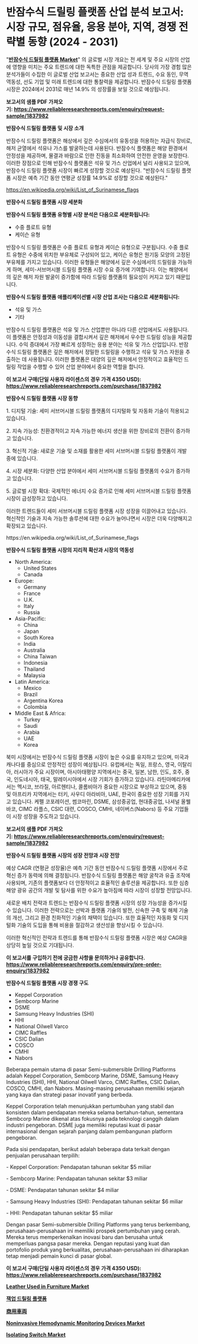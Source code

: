 <p><h1>반잠수식 드릴링 플랫폼 산업 분석 보고서: 시장 규모, 점유율, 응용 분야, 지역, 경쟁 전략별 동향 (2024 - 2031)</h1></p><p>"<strong><a href="https://www.reliableresearchreports.com/semi-submersible-drilling-platforms-r1837982">반잠수식 드릴링 플랫폼 Market</a></strong>" 의 글로벌 시장 개요는 전 세계 및 주요 시장의 산업에 영향을 미치는 주요 트렌드에 대한 독특한 관점을 제공합니다. 당사의 가장 경험 많은 분석가들이 수집한 이 글로벌 산업 보고서는 중요한 산업 성과 트렌드, 수요 동인, 무역 역동성, 선도 기업 및 미래 트렌드에 대한 통찰력을 제공합니다. 반잠수식 드릴링 플랫폼 시장은 2024에서 2031로 매년 14.9% 의 성장률을 보일 것으로 예상됩니다.</p>
<p><strong>보고서의 샘플 PDF 가져오기:&nbsp;<a href="https://www.reliableresearchreports.com/enquiry/request-sample/1837982">https://www.reliableresearchreports.com/enquiry/request-sample/1837982</a></strong></p>
<p><strong>반잠수식 드릴링 플랫폼 및 시장 소개</strong></p>
<p><p>반잠수식 드릴링 플랫폼은 해상에서 깊은 수심에서의 유동성을 허용하는 자급식 장비로, 해저 균열에서 석유나 가스를 발굴하는데 사용된다. 반잠수식 플랫폼은 해양 환경에서 안정성을 제공하며, 물결과 바람으로 인한 진동을 최소화하여 안전한 운영을 보장한다. 이러한 장점으로 인해 반잠수식 플랫폼은 석유 및 가스 산업에서 널리 사용되고 있으며, 반잠수식 드릴링 플랫폼 시장이 빠르게 성장할 것으로 예상된다. "반잠수식 드릴링 플랫폼 시장은 예측 기간 동안 연평균 성장률 14.9%로 성장할 것으로 예상된다."</p></p>
<p><a href="https://en.wikipedia.org/wiki/List_of_Surinamese_flags">https://en.wikipedia.org/wiki/List_of_Surinamese_flags</a></p>
<p><strong>반잠수식 드릴링 플랫폼 시장 세분화</strong></p>
<p><strong>반잠수식 드릴링 플랫폼 유형별 시장 분석은 다음으로 세분화됩니다:</strong></p>
<p><ul><li>수중 플로트 유형</li><li>케이슨 유형</li></ul></p>
<p><p>반잠수식 드릴링 플랫폼은 수중 플로트 유형과 케이슨 유형으로 구분됩니다. 수중 플로트 유형은 수중에 위치한 부유체로 구성되어 있고, 케이슨 유형은 원기둥 모양의 고정된 부유체를 가지고 있습니다. 이러한 유형들은 해양에서 깊은 수심에서의 드릴링을 가능하게 하며, 세미-서브머시블 드릴링 플랫폼 시장 수요 증가에 기여합니다. 이는 해양에서의 깊은 해저 자원 발굴이 증가함에 따라 드릴링 플랫폼의 필요성이 커지고 있기 때문입니다.</p></p>
<p><strong>반잠수식 드릴링 플랫폼 애플리케이션별 시장 산업 조사는 다음으로 세분화됩니다:</strong></p>
<p><ul><li>석유 및 가스</li><li>기타</li></ul></p>
<p><p> </p><p>반잠수식 드릴링 플랫폼은 석유 및 가스 산업뿐만 아니라 다른 산업에서도 사용됩니다. 이 플랫폼은 안정성과 이동성을 결합시켜서 깊은 해저에서 우수한 드릴링 성능을 제공합니다. 수익 증대에서 가장 빠르게 성장하는 응용 분야는 석유 및 가스 산업입니다. 반잠수식 드릴링 플랫폼은 깊은 해저에서 정밀한 드릴링을 수행하고 석유 및 가스 자원을 추출하는 데 사용됩니다. 이러한 플랫폼은 대양의 깊은 해저에서 안정적이고 효율적인 드릴링 작업을 수행할 수 있어 산업 분야에서 중요한 역할을 합니다.</p></p>
<p><strong>이 보고서 구매(단일 사용자 라이센스의 경우 가격 4350 USD): <a href="https://www.reliableresearchreports.com/purchase/1837982">https://www.reliableresearchreports.com/purchase/1837982</a></strong></p>
<p><strong>반잠수식 드릴링 플랫폼 시장 동향</strong></p>
<p><p>1. 디지털 기술: 세미 서브머시블 드릴링 플랫폼의 디지털화 및 자동화 기술이 적용되고 있습니다.</p><p>2. 지속 가능성: 친환경적이고 지속 가능한 에너지 생산을 위한 장비로의 전환이 증가하고 있습니다.</p><p>3. 혁신적 기술: 새로운 기술 및 소재를 활용한 세미 서브머시블 드릴링 플랫폼이 개발 중에 있습니다.</p><p>4. 시장 세분화: 다양한 산업 분야에서 세미 서브머시블 드릴링 플랫폼의 수요가 증가하고 있습니다.</p><p>5. 글로벌 시장 확대: 국제적인 에너지 수요 증가로 인해 세미 서브머시블 드릴링 플랫폼 시장이 급성장하고 있습니다.</p><p>이러한 트렌드들이 세미 서브머시블 드릴링 플랫폼 시장 성장을 이끌어내고 있습니다. 혁신적인 기술과 지속 가능한 솔루션에 대한 수요가 늘어나면서 시장은 더욱 다양해지고 확장되고 있습니다.</p></p>
<p>https://en.wikipedia.org/wiki/List_of_Surinamese_flags</p>
<p><strong>반잠수식 드릴링 플랫폼 시장의 지리적 확산과 시장의 역동성</strong></p>
<p><ul>
    <li>
        North America:
        <ul>
            <li>United States</li>
            <li>Canada</li>
        </ul>
    </li>
    <li>
        Europe:
        <ul>
            <li>Germany</li>
            <li>France</li>
            <li>U.K.</li>
            <li>Italy</li>
            <li>Russia</li>
        </ul>
    </li>
    <li>
        Asia-Pacific:
        <ul>
            <li>China</li>
            <li>Japan</li>
            <li>South Korea</li>
            <li>India</li>
            <li>Australia</li>
            <li>China Taiwan</li>
            <li>Indonesia</li>
            <li>Thailand</li>
            <li>Malaysia</li>
        </ul>
    </li>
    <li>
        Latin America:
        <ul>
            <li>Mexico</li>
            <li>Brazil</li>
            <li>Argentina Korea</li>
            <li>Colombia</li>
        </ul>
    </li>
    <li>
        Middle East & Africa:
        <ul>
            <li>Turkey</li>
            <li>Saudi</li>
            <li>Arabia</li>
            <li>UAE</li>
            <li>Korea</li>
        </ul>
    </li>
    </ul></p>
<p><p>북미 시장에서는 반잠수식 드릴링 플랫폼 시장이 높은 수요를 유지하고 있으며, 미국과 캐나다를 중심으로 안정적인 성장이 예상됩니다. 유럽에서는 독일, 프랑스, 영국, 이탈리아, 러시아가 주요 시장이며, 아시아태평양 지역에서는 중국, 일본, 남한, 인도, 호주, 중국, 인도네시아, 태국, 말레이시아에서 시장 기회가 증가하고 있습니다. 라틴아메리카에서는 멕시코, 브라질, 아르헨티나, 콜롬비아가 중요한 시장으로 부상하고 있으며, 중동 및 아프리카 지역에서는 터키, 사우디 아라비아, UAE, 한국이 중요한 성장 기회를 가지고 있습니다. 케펠 코포레이션, 썸코마린, DSME, 삼성중공업, 현대중공업, 나셔널 올웰 바코, CIMC 라플스, CSIC 대련, COSCO, CMHI, 네이버스(Nabors) 등 주요 기업들이 시장 성장을 주도하고 있습니다. </p></p>
<p><strong>보고서의 샘플 PDF 가져오기:&nbsp;<a href="https://www.reliableresearchreports.com/enquiry/request-sample/1837982">https://www.reliableresearchreports.com/enquiry/request-sample/1837982</a></strong></p>
<p><strong>반잠수식 드릴링 플랫폼 시장의 성장 전망과 시장 전망</strong></p>
<p><p>예상 CAGR (연평균 성장율)은 예측 기간 동안 반잠수식 드릴링 플랫폼 시장에서 주로 혁신 증가 동력에 의해 결정됩니다. 반잠수식 드릴링 플랫폼은 해양 굴착과 유출 조작에 사용되며, 기존의 플랫폼보다 더 안정적이고 효율적인 솔루션을 제공합니다. 또한 심층 해양 광유 공간의 개발 및 탐사를 위한 수요가 높아짐에 따라 시장이 성장할 전망입니다.</p><p>새로운 배치 전략과 트렌드는 반잠수식 드릴링 플랫폼 시장의 성장 가능성을 증가시킬 수 있습니다. 이러한 전략으로는 선박과 플랫폼 기술의 발전, 신속한 구축 및 해체 기술의 개선, 그리고 환경 친화적인 기술의 채택이 있습니다. 또한 효율적인 자동화 및 디지털화 기술의 도입을 통해 비용을 절감하고 생산성을 향상시킬 수 있습니다.</p><p>이러한 혁신적인 전략과 트렌드를 통해 반잠수식 드릴링 플랫폼 시장은 예상 CAGR을 상당히 높일 것으로 기대됩니다.</p></p>
<p><strong>이 보고서를 구입하기 전에 궁금한 사항을 문의하거나 공유합니다. <a href="https://www.reliableresearchreports.com/enquiry/pre-order-enquiry/1837982">https://www.reliableresearchreports.com/enquiry/pre-order-enquiry/1837982</a></strong></p>
<p><strong>반잠수식 드릴링 플랫폼 시장 경쟁 구도</strong></p>
<p><ul><li>Keppel Corporation</li><li>Sembcorp Marine</li><li>DSME</li><li>Samsung Heavy Industries (SHI)</li><li>HHI</li><li>National Oilwell Varco</li><li>CIMC Raffles</li><li>CSIC Dalian</li><li>COSCO</li><li>CMHI</li><li>Nabors</li></ul></p>
<p><p>Beberapa pemain utama di pasar Semi-submersible Drilling Platforms adalah Keppel Corporation, Sembcorp Marine, DSME, Samsung Heavy Industries (SHI), HHI, National Oilwell Varco, CIMC Raffles, CSIC Dalian, COSCO, CMHI, dan Nabors. Masing-masing perusahaan memiliki sejarah yang kaya dan strategi pasar inovatif yang berbeda.</p><p>Keppel Corporation telah menunjukkan pertumbuhan yang stabil dan konsisten dalam pendapatan mereka selama bertahun-tahun, sementara Sembcorp Marine dikenal atas fokusnya pada teknologi canggih dalam industri pengeboran. DSME juga memiliki reputasi kuat di pasar internasional dengan sejarah panjang dalam pembangunan platform pengeboran.</p><p>Pada sisi pendapatan, berikut adalah beberapa data terkait dengan penjualan perusahaan terpilih:</p><p>- Keppel Corporation: Pendapatan tahunan sekitar $5 miliar</p><p>- Sembcorp Marine: Pendapatan tahunan sekitar $3 miliar</p><p>- DSME: Pendapatan tahunan sekitar $4 miliar</p><p>- Samsung Heavy Industries (SHI): Pendapatan tahunan sekitar $6 miliar</p><p>- HHI: Pendapatan tahunan sekitar $5 miliar</p><p>Dengan pasar Semi-submersible Drilling Platforms yang terus berkembang, perusahaan-perusahaan ini memiliki prospek pertumbuhan yang cerah. Mereka terus memperkenalkan inovasi baru dan berusaha untuk memperluas pangsa pasar mereka. Dengan reputasi yang kuat dan portofolio produk yang berkualitas, perusahaan-perusahaan ini diharapkan tetap menjadi pemain kunci di pasar global.</p></p>
<p><strong>이 보고서 구매(단일 사용자 라이센스의 경우 가격 4350 USD): <a href="https://www.reliableresearchreports.com/purchase/1837982">https://www.reliableresearchreports.com/purchase/1837982</a></strong></p>
<p><strong><p><a href="https://www.linkedin.com/pulse/insights-leather-used-furniture-market-size-which-expanding-112-aagvf?trackingId=O9fz7QFVSVuu%2FcgUmLLycg%3D%3D">Leather Used in Furniture Market</a></p><p><a href="https://github.com/LuckeyCorbin/Market-Research-Report-List-2/blob/main/9300842104692.md">잭업 드릴링 플랫폼</a></p><p><a href="https://medium.com/@johnson154chris/%E3%82%B0%E3%83%AD%E3%83%BC%E3%83%90%E3%83%AB%E5%95%86%E7%94%A8%E8%BB%8A%E5%B8%82%E5%A0%B4%E3%81%AE%E7%B7%8F%E5%90%88%E7%9A%84%E3%81%AA%E5%88%86%E6%9E%90-%E6%88%90%E9%95%B7%E3%83%88%E3%83%AC%E3%83%B3%E3%83%89%E3%81%A8%E5%B8%82%E5%A0%B4%E4%BA%88%E6%B8%AC-2024%E5%B9%B4-2031%E5%B9%B4-01bb07dbf40a">商用車両</a></p><p><a href="https://medium.com/@sally.slat78543/noninvasive-hemodynamic-monitoring-devices-market-size-share-analysis-growth-trends-forecasts-278a375ac27a">Noninvasive Hemodynamic Monitoring Devices Market</a></p><p><a href="https://github.com/BurtonGALEN/Market-Research-Report-List-1/blob/main/isolating-switch-market.md">Isolating Switch Market</a></p></strong></p>
<p></p>